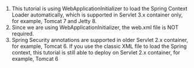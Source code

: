 1. This tutorial is using WebApplicationInitializer to load the Spring Context Loader automatically, which is supported in Servlet 3.x container only, for example, Tomcat 7 and Jetty 8.
2. Since we are using WebApplicationInitializer, the web.xml file is NOT required.
3. Spring Security annotations are supported in older Servlet 2.x container, for example, Tomcat 6. If you use the classic XML file to load the Spring context, this tutorial is still able to deploy on Servlet 2.x container, for example, Tomcat 6